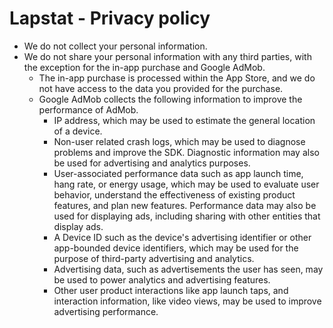 # Lapstat - Privacy policy
- We do not collect your personal information.
- We do not share your personal information with any third parties, with the exception for the in-app purchase and Google AdMob.
  - The in-app purchase is processed within the App Store, and we do not have access to the data you provided for the purchase.
  - Google AdMob collects the following information to improve the performance of AdMob.
    - IP address, which may be used to estimate the general location of a device.
    - Non-user related crash logs, which may be used to diagnose problems and improve the SDK. Diagnostic information may also be used for advertising and analytics purposes.
    - User-associated performance data such as app launch time, hang rate, or energy usage, which may be used to evaluate user behavior, understand the effectiveness of existing product features, and plan new features. Performance data may also be used for displaying ads, including sharing with other entities that display ads.
    - A Device ID such as the device's advertising identifier or other app-bounded device identifiers, which may be used for the purpose of third-party advertising and analytics.
    - Advertising data, such as advertisements the user has seen, may be used to power analytics and advertising features.
    - Other user product interactions like app launch taps, and interaction information, like video views, may be used to improve advertising performance.
